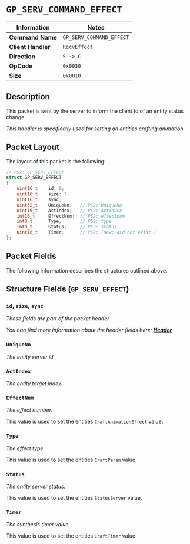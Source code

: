 # `GP_SERV_COMMAND_EFFECT`

| Information               | Notes |
|---                        |---    |
| **Command Name**          | `GP_SERV_COMMAND_EFFECT` |
| **Client Handler**        | `RecvEffect` |
| **Direction**             | `S -> C` |
| **OpCode**                | `0x0030` |
| **Size**                  | `0x0010` |

## Description

This packet is sent by the server to inform the client to of an entity status change.

_This handler is specifically used for setting an entities crafting animation._

## Packet Layout

The layout of this packet is the following:

```cpp
// PS2: GP_SERV_EFFECT
struct GP_SERV_EFFECT
{
    uint16_t    id: 9;
    uint16_t    size: 7;
    uint16_t    sync;
    uint32_t    UniqueNo;   // PS2: UniqueNo
    uint16_t    ActIndex;   // PS2: ActIndex
    int16_t     EffectNum;  // PS2: effectnum
    int8_t      Type;       // PS2: type
    int8_t      Status;     // PS2: status
    uint16_t    Timer;      // PS2: (New; did not exist.)
};
```

## Packet Fields

The following information describes the structures outlined above.

## Structure Fields (`GP_SERV_EFFECT`)

### `id`, `size`, `sync`

_These fields are part of the packet header._

_You can find more information about the header fields here: [**Header**](/world/HEADER.md)_

### `UniqueNo`

_The entity server id._

### `ActIndex`

_The entity target index._

### `EffectNum`

_The effect number._

This value is used to set the entities `CraftAnimationEffect` value.

### `Type`

_The effect type._

This value is used to set the entities `CraftParam` value.

### `Status`

_The entity server status._

This value is used to set the entities `StatusServer` value.

### `Timer`

_The synthesis timer value._

This value is used to set the entities `CraftTimer` value.
